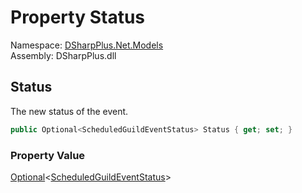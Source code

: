 # Property Status

Namespace: [DSharpPlus.Net.Models](DSharpPlus.Net.Models.md)  
Assembly: DSharpPlus.dll

## <a id="DSharpPlus_Net_Models_ScheduledGuildEventEditModel_Status"></a>Status

The new status of the event.

```csharp
public Optional<ScheduledGuildEventStatus> Status { get; set; }
```

### Property Value

[Optional](DSharpPlus.Entities.Optional\-1.md)<[ScheduledGuildEventStatus](DSharpPlus.Entities.ScheduledGuildEventStatus.md)\>


